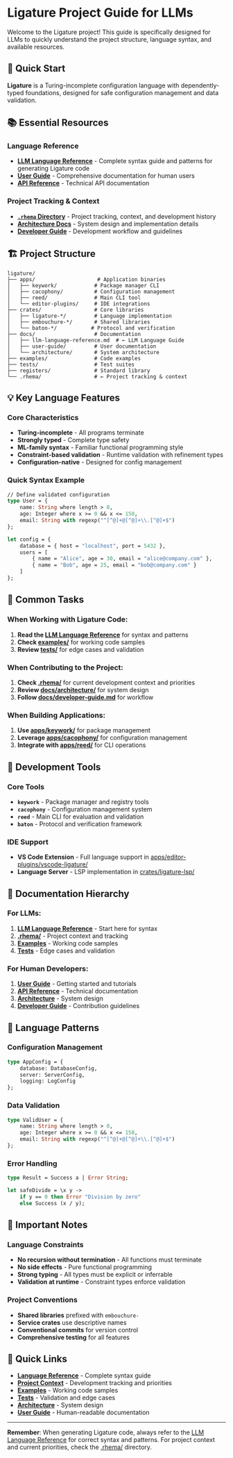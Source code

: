 # Ligature Project Guide for LLMs

Welcome to the Ligature project! This guide is specifically designed for LLMs to quickly understand the project structure, language syntax, and available resources.

## 🚀 Quick Start

**Ligature** is a Turing-incomplete configuration language with dependently-typed foundations, designed for safe configuration management and data validation.

## 📚 Essential Resources

### Language Reference

- **[LLM Language Reference](docs/llm-language-reference.md)** - Complete syntax guide and patterns for generating Ligature code
- **[User Guide](docs/user-guide/)** - Comprehensive documentation for human users
- **[API Reference](docs/api-reference.md)** - Technical API documentation

### Project Tracking & Context

- **[`.rhema` Directory](.rhema/)** - Project tracking, context, and development history
- **[Architecture Docs](docs/architecture/)** - System design and implementation details
- **[Developer Guide](docs/developer-guide.md)** - Development workflow and guidelines

## 🏗️ Project Structure

```
ligature/
├── apps/                    # Application binaries
│   ├── keywork/            # Package manager CLI
│   ├── cacophony/          # Configuration management
│   ├── reed/               # Main CLI tool
│   └── editor-plugins/     # IDE integrations
├── crates/                 # Core libraries
│   ├── ligature-*/         # Language implementation
│   ├── embouchure-*/       # Shared libraries
│   └── baton-*/           # Protocol and verification
├── docs/                   # Documentation
│   ├── llm-language-reference.md  # ← LLM Language Guide
│   ├── user-guide/         # User documentation
│   └── architecture/       # System architecture
├── examples/               # Code examples
├── tests/                  # Test suites
├── registers/              # Standard library
└── .rhema/                 # ← Project tracking & context
```

## 💡 Key Language Features

### Core Characteristics

- **Turing-incomplete** - All programs terminate
- **Strongly typed** - Complete type safety
- **ML-family syntax** - Familiar functional programming style
- **Constraint-based validation** - Runtime validation with refinement types
- **Configuration-native** - Designed for config management

### Quick Syntax Example

```ocaml
// Define validated configuration
type User = {
    name: String where length > 0,
    age: Integer where x >= 0 && x <= 150,
    email: String with regexp("^[^@]+@[^@]+\\.[^@]+$")
};

let config = {
    database = { host = "localhost", port = 5432 },
    users = [
        { name = "Alice", age = 30, email = "alice@company.com" },
        { name = "Bob", age = 25, email = "bob@company.com" }
    ]
};
```

## 🎯 Common Tasks

### When Working with Ligature Code:

1. **Read the [LLM Language Reference](docs/llm-language-reference.md)** for syntax and patterns
2. **Check [examples/](examples/)** for working code samples
3. **Review [tests/](tests/)** for edge cases and validation

### When Contributing to the Project:

1. **Check [.rhema/](.rhema/)** for current development context and priorities
2. **Review [docs/architecture/](docs/architecture/)** for system design
3. **Follow [docs/developer-guide.md](docs/developer-guide.md)** for workflow

### When Building Applications:

1. **Use [apps/keywork/](apps/keywork/)** for package management
2. **Leverage [apps/cacophony/](apps/cacophony/)** for configuration management
3. **Integrate with [apps/reed/](apps/reed/)** for CLI operations

## 🔧 Development Tools

### Core Tools

- **`keywork`** - Package manager and registry tools
- **`cacophony`** - Configuration management system
- **`reed`** - Main CLI for evaluation and validation
- **`baton`** - Protocol and verification framework

### IDE Support

- **VS Code Extension** - Full language support in [apps/editor-plugins/vscode-ligature/](apps/editor-plugins/vscode-ligature/)
- **Language Server** - LSP implementation in [crates/ligature-lsp/](crates/ligature-lsp/)

## 📖 Documentation Hierarchy

### For LLMs:

1. **[LLM Language Reference](docs/llm-language-reference.md)** - Start here for syntax
2. **[.rhema/](.rhema/)** - Project context and tracking
3. **[Examples](examples/)** - Working code samples
4. **[Tests](tests/)** - Edge cases and validation

### For Human Developers:

1. **[User Guide](docs/user-guide/)** - Getting started and tutorials
2. **[API Reference](docs/api-reference.md)** - Technical documentation
3. **[Architecture](docs/architecture/)** - System design
4. **[Developer Guide](docs/developer-guide.md)** - Contribution guidelines

## 🎨 Language Patterns

### Configuration Management

```ocaml
type AppConfig = {
    database: DatabaseConfig,
    server: ServerConfig,
    logging: LogConfig
};
```

### Data Validation

```ocaml
type ValidUser = {
    name: String where length > 0,
    age: Integer where x >= 0 && x <= 150,
    email: String with regexp("^[^@]+@[^@]+\\.[^@]+$")
};
```

### Error Handling

```ocaml
type Result = Success a | Error String;

let safeDivide = \x y ->
    if y == 0 then Error "Division by zero"
    else Success (x / y);
```

## 🚨 Important Notes

### Language Constraints

- **No recursion without termination** - All functions must terminate
- **No side effects** - Pure functional programming
- **Strong typing** - All types must be explicit or inferrable
- **Validation at runtime** - Constraint types enforce validation

### Project Conventions

- **Shared libraries** prefixed with `embouchure-`
- **Service crates** use descriptive names
- **Conventional commits** for version control
- **Comprehensive testing** for all features

## 🔗 Quick Links

- **[Language Reference](docs/llm-language-reference.md)** - Complete syntax guide
- **[Project Context](.rhema/)** - Development tracking and priorities
- **[Examples](examples/)** - Working code samples
- **[Tests](tests/)** - Validation and edge cases
- **[Architecture](docs/architecture/)** - System design
- **[User Guide](docs/user-guide/)** - Human-readable documentation

---

**Remember**: When generating Ligature code, always refer to the [LLM Language Reference](docs/llm-language-reference.md) for correct syntax and patterns. For project context and current priorities, check the [.rhema/](.rhema/) directory.
